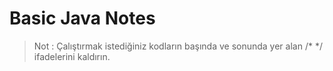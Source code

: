 # Basic Java Notes
>Not : Çalıştırmak istediğiniz kodların başında ve sonunda yer alan /* */ ifadelerini kaldırın. 
